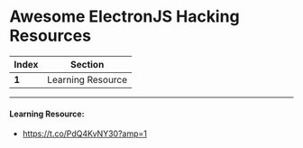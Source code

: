 # Awesome ElectronJS Hacking Resources 

Index | Section
--- | ---
**1** | Learning Resource

___


#### Learning Resource: 

* https://t.co/PdQ4KvNY30?amp=1
